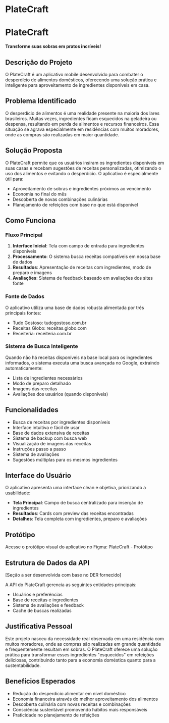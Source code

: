 # PlateCraft
# PlateCraft
**Transforme suas sobras em pratos incríveis!**

## Descrição do Projeto
O PlateCraft é um aplicativo mobile desenvolvido para combater o desperdício de alimentos domésticos, oferecendo uma solução prática e inteligente para aproveitamento de ingredientes disponíveis em casa.

## Problema Identificado
O desperdício de alimentos é uma realidade presente na maioria dos lares brasileiros. Muitas vezes, ingredientes ficam esquecidos na geladeira ou despensa, resultando em perda de alimentos e recursos financeiros. Essa situação se agrava especialmente em residências com muitos moradores, onde as compras são realizadas em maior quantidade.

## Solução Proposta
O PlateCraft permite que os usuários insiram os ingredientes disponíveis em suas casas e recebam sugestões de receitas personalizadas, otimizando o uso dos alimentos e evitando o desperdício. O aplicativo é especialmente útil para:

- Aproveitamento de sobras e ingredientes próximos ao vencimento
- Economia no final do mês
- Descoberta de novas combinações culinárias
- Planejamento de refeições com base no que está disponível

## Como Funciona

### Fluxo Principal
1. **Interface Inicial**: Tela com campo de entrada para ingredientes disponíveis
2. **Processamento**: O sistema busca receitas compatíveis em nossa base de dados
3. **Resultados**: Apresentação de receitas com ingredientes, modo de preparo e imagens
4. **Avaliações**: Sistema de feedback baseado em avaliações dos sites fonte

### Fonte de Dados
O aplicativo utiliza uma base de dados robusta alimentada por três principais fontes:
- Tudo Gostoso: tudogostoso.com.br
- Receitas Globo: receitas.globo.com
- Receiteria: receiteria.com.br

### Sistema de Busca Inteligente
Quando não há receitas disponíveis na base local para os ingredientes informados, o sistema executa uma busca avançada no Google, extraindo automaticamente:
- Lista de ingredientes necessários
- Modo de preparo detalhado
- Imagens das receitas
- Avaliações dos usuários (quando disponíveis)

## Funcionalidades
- Busca de receitas por ingredientes disponíveis
- Interface intuitiva e fácil de usar
- Base de dados extensiva de receitas
- Sistema de backup com busca web
- Visualização de imagens das receitas
- Instruções passo a passo
- Sistema de avaliações
- Sugestões múltiplas para os mesmos ingredientes

## Interface do Usuário
O aplicativo apresenta uma interface clean e objetiva, priorizando a usabilidade:
- **Tela Principal**: Campo de busca centralizado para inserção de ingredientes
- **Resultados**: Cards com preview das receitas encontradas
- **Detalhes**: Tela completa com ingredientes, preparo e avaliações

## Protótipo
Acesse o protótipo visual do aplicativo no Figma: PlateCraft - Protótipo

## Estrutura de Dados da API
[Seção a ser desenvolvida com base no DER fornecido]

A API do PlateCraft gerencia as seguintes entidades principais:
- Usuários e preferências
- Base de receitas e ingredientes
- Sistema de avaliações e feedback
- Cache de buscas realizadas

## Justificativa Pessoal
Este projeto nasceu da necessidade real observada em uma residência com muitos moradores, onde as compras são realizadas em grande quantidade e frequentemente resultam em sobras. O PlateCraft oferece uma solução prática para transformar esses ingredientes "esquecidos" em refeições deliciosas, contribuindo tanto para a economia doméstica quanto para a sustentabilidade.

## Benefícios Esperados
- Redução do desperdício alimentar em nível doméstico
- Economia financeira através do melhor aproveitamento dos alimentos
- Descoberta culinária com novas receitas e combinações
- Consciência sustentável promovendo hábitos mais responsáveis
- Praticidade no planejamento de refeições
